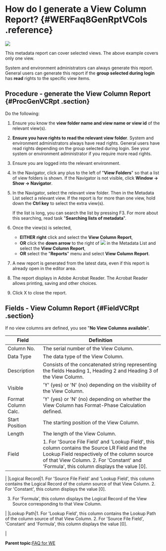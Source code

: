 # How do I generate a View Column Report? {#WERFaq8GenRptVCols .reference}

![](images/Report_ViewCols_03.gif)

This metadata report can cover selected views. The above example covers only one view.

System and environment administrators can always generate this report. General users can generate this report if the **group selected during login** has **read** rights to the specific view items.

## Procedure - generate the View Column Report {#ProcGenVCRpt .section}

Do the following:

1.  Ensure you know the **view folder name and view name or view id** of the relevant view\(s\).
2.  **Ensure you have rights to read the relevant view folder**. System and environment administrators always have read rights. General users have read rights depending on the group selected during login. See your system or environment administrator if you require more read rights.
3.  Ensure you are logged into the relevant environment.
4.  In the Navigator, click any plus to the left of "**View Folders**" so that a list of view folders is shown. If the Navigator is not visible, click **Window -\> Show -\> Navigator**.
5.  In the Navigator, select the relevant view folder. Then in the Metadata List select a relevant view. If the report is for more than one view, hold down the **Ctrl key** to select the extra view\(s\).

    If the list is long, you can search the list by pressing F3. For more about this searching, read task "**Searching lists of metadata**".

6.  Once the view\(s\) is selected,
    -   **EITHER** **right** click and select the **View Column Report**,
    -   **OR** click the **down arrow** to the right of ![](images/Icon_Report_01.gif) in the Metadata List and select the **View Column Report**,
    -   **OR** select the "**Reports**" menu and select **View Column Report**.
7.  A new report is generated from the latest data, even if this report is already open in the editor area.
8.  The report displays in Adobe Acrobat Reader. The Acrobat Reader allows printing, saving and other choices.
9.  Click X to close the report.

## Fields - View Column Report {#FieldVCRpt .section}

If no view columns are defined, you see "**No View Columns available**".

|Field|Definition|
|-----|----------|
|Column No.|The serial number of the View Column.|
|Data Type|The data type of the View Column.|
|Description|Consists of the concatenated string representing the fields Heading 1, Heading 2 and Heading 3 of the View Column.|
|Visible|'Y' \(yes\) or 'N' \(no\) depending on the visibility of the View Column.|
|Format Column Calc.|'Y' \(yes\) or 'N' \(no\) depending on whether the View Column has Format-Phase Calculation defined.|
|Start Position|The starting position of the View Column.|
|Length|The length of the View Column.|
|Field|1. For 'Source File Field' and 'Lookup Field', this column contains the Source LR Field and the Lookup Field respectively of the column source of that View Column. 2. For 'Constant' and 'Formula', this column displays the value \[0\].

|
|Logical Record|1. For 'Source File Field' and 'Lookup Field', this column contains the Logical Record of the column source of that View Column. 2. For 'Constant', this column displays the value \[0\].

3. For 'Formula', this column displays the Logical Record of the View Source corresponding to that View Column.

|
|Lookup Path|1. For 'Lookup Field', this column contains the Lookup Path of the column source of that View Column. 2. For 'Source File Field', 'Constant' and 'Formula', this column displays the value \[0\].

|

**Parent topic:**[FAQ for WE](../html/SARFaqWE.md)

